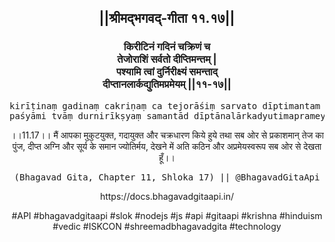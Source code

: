 <center><h2>||श्रीमद्‍भगवद्‍-गीता ११.१७||</h2>
<h3>किरीटिनं गदिनं चक्रिणं च<br/>तेजोराशिं सर्वतो दीप्तिमन्तम् |<br/>पश्यामि त्वां दुर्निरीक्ष्यं समन्ताद्<br/>दीप्तानलार्कद्युतिमप्रमेयम् ||११-१७||</h3>
<pre>kirīṭinaṃ gadinaṃ cakriṇaṃ ca tejorāśiṃ sarvato dīptimantam .<br/>paśyāmi tvāṃ durnirīkṣyaṃ samantād dīptānalārkadyutimaprameyam ||11-17||</pre>
<p>।।11.17।। मैं आपका मुकुटयुक्त, गदायुक्त और चक्रधारण किये हुये तथा सब ओर से प्रकाशमान् तेज का पुंज, दीप्त अग्नि और सूर्य के समान ज्योतिर्मय, देखने में अति कठिन और अप्रमेयस्वरूप सब ओर से देखता हूँ।।</p>
<pre>(Bhagavad Gita, Chapter 11, Shloka 17) || @BhagavadGitaApi</pre><p>https://docs.bhagavadgitaapi.in/</p><p>#API #bhagavadgitaapi #slok #nodejs #js #api #gitaapi #krishna #hinduism #vedic #ISKCON #shreemadbhagavadgita #technology</p></center>